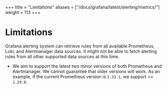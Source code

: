 +++
title = "Limitations"
aliases = ["/docs/grafana/latest/alerting/metrics/"]
weight = 113
+++

# Limitations

Grafana alerting system can retrieve rules from all available Prometheus, Loki, and Alertmanager data sources. It might not be able to fetch alerting rules from all other supported data sources at this time.
- We aim to support the latest two minor versions of both Prometheus and Alertmanager. We cannot guarantee that older versions will work. As an example, if the current Prometheus version is `2.31.1`, we support >= `2.29.0`.
